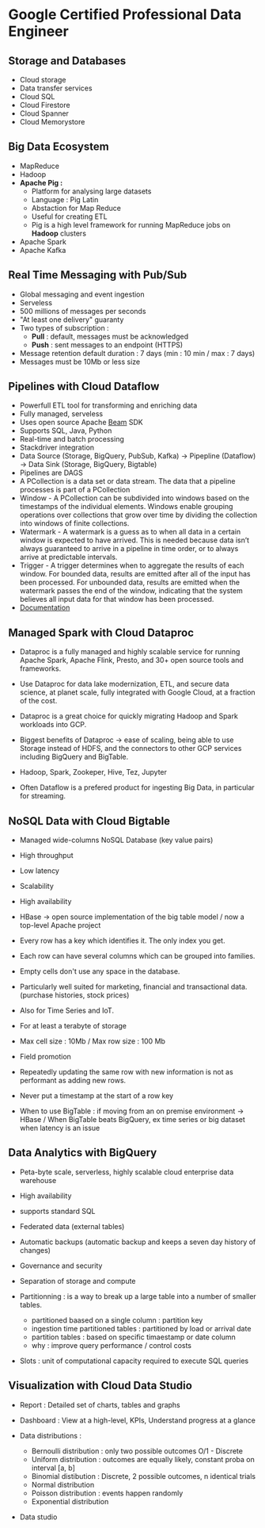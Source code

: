 # Google Certified Professional Data Engineer

## Storage and Databases

- Cloud storage
- Data transfer services
- Cloud SQL 
- Cloud Firestore
- Cloud Spanner
- Cloud Memorystore


## Big Data Ecosystem

- MapReduce
- Hadoop
- __Apache Pig :__
  - Platform for analysing large datasets
  - Language : Pig Latin
  - Abstaction for Map Reduce
  - Useful for creating ETL
  - Pig is a high level framework for running MapReduce jobs on __Hadoop__ clusters
- Apache Spark
- Apache Kafka


## Real Time Messaging with Pub/Sub

- Global messaging and event ingestion 
- Serveless
- 500 millions of messages per seconds
- "At least one delivery" guaranty
- Two types of subscription :
  - __Pull__ : default, messages must be acknowledged 
  - __Push__ : sent messages to an endpoint (HTTPS)
- Message retention default duration : 7 days (min : 10 min / max : 7 days)
- Messages must be 10Mb or less size


## Pipelines with Cloud Dataflow

- Powerfull ETL tool for transforming and enriching data
- Fully managed, serveless
- Uses open source Apache [Beam](https://beam.apache.org/) SDK
- Supports SQL, Java, Python
- Real-time and batch processing
- Stackdriver integration
- Data Source (Storage, BigQuery, PubSub, Kafka) -> Pipepline (Dataflow) -> Data Sink (Storage, BigQuery, Bigtable)
- Pipelines are DAGS
- A PCollection is a data set or data stream. The data that a pipeline processes is part of a PCollection
- Window - A PCollection can be subdivided into windows based on the timestamps of the individual elements. Windows enable grouping operations over collections that grow over time by dividing the collection into windows of finite collections.
- Watermark - A watermark is a guess as to when all data in a certain window is expected to have arrived. This is needed because data isn’t always guaranteed to arrive in a pipeline in time order, or to always arrive at predictable intervals.
- Trigger - A trigger determines when to aggregate the results of each window. For bounded data, results are emitted after all of the input has been processed. For unbounded data, results are emitted when the watermark passes the end of the window, indicating that the system believes all input data for that window has been processed.
- [Documentation](https://beam.apache.org/documentation/basics/)

## Managed Spark with Cloud Dataproc

- Dataproc is a fully managed and highly scalable service for running Apache Spark, Apache Flink, Presto, and 30+ open source tools and frameworks.
- Use Dataproc for data lake modernization, ETL, and secure data science, at planet scale, fully integrated with Google Cloud, at a fraction of the cost.

- Dataproc is a great choice for quickly migrating Hadoop and Spark workloads into GCP.
- Biggest benefits of Dataproc -> ease of scaling, being able to use Storage instead of HDFS, and the connectors to other GCP services including BigQuery and BigTable.
- Hadoop, Spark, Zookeper, Hive, Tez, Jupyter
- Often Dataflow is a prefered product for ingesting Big Data, in particular for streaming. 

## NoSQL Data with Cloud Bigtable

- Managed wide-columns NoSQL Database (key value pairs)
- High throughput
- Low latency
- Scalability
- High availability

- HBase -> open source implementation of the big table model / now a top-level Apache project

- Every row has a key which identifies it. The only index you get. 
- Each row can have several columns which can be grouped into families.
- Empty cells don't use any space in the database.

- Particularly well suited for marketing, financial and transactional data. (purchase histories, stock prices) 
- Also for Time Series and IoT.
- For at least a terabyte of storage
- Max cell size : 10Mb / Max row size : 100 Mb
- Field promotion
- Repeatedly updating the same row with new information is not as performant as adding new rows.
- Never put a timestamp at the start of a row key
- When to use BigTable : if moving from an on premise environment -> HBase / When BigTable beats BigQuery, ex time series or big dataset when latency is an issue

## Data Analytics with BigQuery

- Peta-byte scale, serverless, highly scalable cloud enterprise data warehouse
- High availability
- supports standard SQL 
- Federated data (external tables)
- Automatic backups (automatic backup and keeps a seven day history of changes)
- Governance and security
- Separation of storage and compute

- Partitionning : is a way to break up a large table into a number of smaller tables.
  - partitioned baased on a single column : partition key
  - ingestion time partitioned tables : partitioned by load or arrival date
  - partition tables : based on specific timaestamp or date column
  - why : improve query performance / control costs

- Slots : unit of computational capacity required to execute SQL queries

## Visualization with Cloud Data Studio

- Report : Detailed set of charts, tables and graphs
- Dashboard : View at a high-level, KPIs, Understand progress at a glance

- Data distributions : 
  - Bernoulli distribution : only two possible outcomes O/1 - Discrete
  - Uniform distribution : outcomes are equally likely, constant proba on interval [a, b]
  - Binomial distibution : Discrete, 2 possible outcomes, n identical trials
  - Normal distribution 
  - Poisson distribution : events happen randomly
  - Exponential distribution 
 
 - Data studio 
